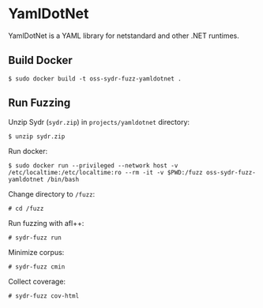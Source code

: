 # YamlDotNet

YamlDotNet is a YAML library for netstandard and other .NET runtimes.

## Build Docker

    $ sudo docker build -t oss-sydr-fuzz-yamldotnet .

## Run Fuzzing

Unzip Sydr (`sydr.zip`) in `projects/yamldotnet` directory:

    $ unzip sydr.zip

Run docker:

    $ sudo docker run --privileged --network host -v /etc/localtime:/etc/localtime:ro --rm -it -v $PWD:/fuzz oss-sydr-fuzz-yamldotnet /bin/bash

Change directory to `/fuzz`:

    # cd /fuzz

Run fuzzing with afl++:

    # sydr-fuzz run

Minimize corpus:

    # sydr-fuzz cmin

Collect coverage:

    # sydr-fuzz cov-html
